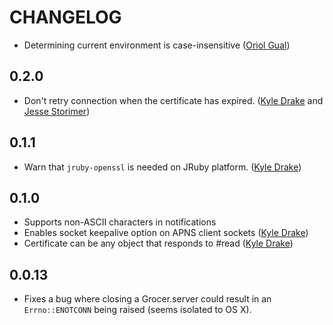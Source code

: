 # CHANGELOG

* Determining current environment is case-insensitive ([Oriol
  Gual](https://github.com/oriolgual))

## 0.2.0

* Don't retry connection when the certificate has expired. ([Kyle
  Drake](https://github.com/kyledrake) and [Jesse
  Storimer](https://github.com/jstorimer))

## 0.1.1

* Warn that `jruby-openssl` is needed on JRuby platform. ([Kyle
  Drake](https://github.com/kyledrake))

## 0.1.0

* Supports non-ASCII characters in notifications
* Enables socket keepalive option on APNS client sockets ([Kyle
  Drake](https://github.com/kyledrake))
* Certificate can be any object that responds to #read ([Kyle
  Drake](https://github.com/kyledrake))

## 0.0.13

* Fixes a bug where closing a Grocer.server could result in an
  `Errno::ENOTCONN` being raised (seems isolated to OS X).
